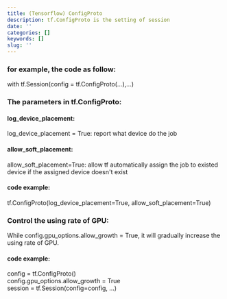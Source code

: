 ```yaml
---
title: (Tensorflow) ConfigProto
description: tf.ConfigProto is the setting of session
date: ''
categories: []
keywords: []
slug: ''
---
```


### for example, the code as follow:

with tf.Session(config = tf.ConfigProto(…),…)

### The parameters in tf.ConfigProto:

#### log\_device\_placement:

log\_device\_placement = True: report what device do the job

#### allow\_soft\_placement:

allow\_soft\_placement=True: allow tf automatically assign the job to existed device if the assigned device doesn't exist

#### code example:

tf.ConfigProto(log\_device\_placement=True, allow\_soft\_placement=True)

### Control the using rate of GPU:

While config.gpu\_options.allow\_growth = True, it will gradually increase the using rate of GPU.

#### code example:

config = tf.ConfigProto()  
config.gpu\_options.allow\_growth = True  
session = tf.Session(config=config, ...)